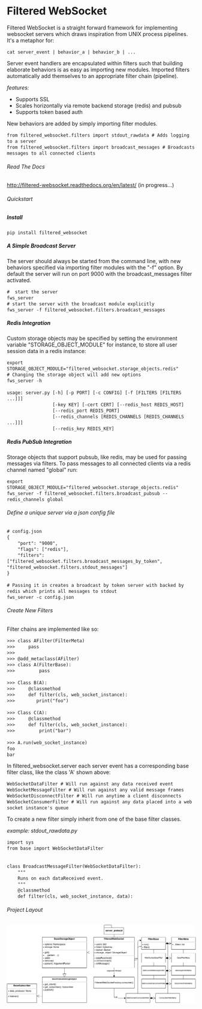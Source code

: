 Filtered WebSocket
===================

Filtered WebSocket is a straight forward framework for implementing websocket servers which draws inspiration from UNIX process pipelines.  It's a metaphor for:

    cat server_event | behavior_a | behavior_b | ...

Server event handlers are encapsulated within filters such that building elaborate behaviors is as easy as importing new modules.  Imported filters automatically add themselves to an appropriate filter chain (pipeline).


*features:*

- Supports SSL
- Scales horizontally via remote backend storage (redis) and pubsub
- Supports token based auth


New behaviors are added by simply importing filter modules.
    
    from filtered_websocket.filters import stdout_rawdata # Adds logging to a server
    from filtered_websocket.filters import broadcast_messages # Broadcasts messages to all connected clients


###### Read The Docs
http://filtered-websocket.readthedocs.org/en/latest/ (in progress...)

###### Quickstart

##### Install 
    pip install filtered_websocket

##### A Simple Broadcast Server
The server should always be started from the command line, with new behaviors specified via importing filter modules with the "-f" option.  By default the server will run on port 9000 with the broadcast_messages filter activated.
    
    #  start the server
    fws_server
    # start the server with the broadcast module explicitly
    fws_server -f filtered_websocket.filters.broadcast_messages

##### Redis Integration
Custom storage objects may be specified by setting the environment variable "STORAGE_OBJECT_MODULE" for instance, to store all user session data in a redis instance:

    export STORAGE_OBJECT_MODULE="filtered_websocket.storage_objects.redis"
    # Changing the storage object will add new options
    fws_server -h
    
    usage: server.py [-h] [-p PORT] [-c CONFIG] [-f [FILTERS [FILTERS ...]]]
                     [-key KEY] [-cert CERT] [--redis_host REDIS_HOST]
                     [--redis_port REDIS_PORT]
                     [--redis_channels [REDIS_CHANNELS [REDIS_CHANNELS ...]]]
                     [--redis_key REDIS_KEY]


##### Redis PubSub Integration

Storage objects that support pubsub, like redis, may be used for passing messages via filters.  To pass messages to all connected clients via a redis channel named "global" run:

    export STORAGE_OBJECT_MODULE="filtered_websocket.storage_objects.redis"
    fws_server -f filtered_websocket.filters.broadcast_pubsub --redis_channels global

###### Define a unique server via a json config file
    # config.json
    {
        "port": "9000",
        "flags": ["redis"],
        "filters": ["filtered_websocket.filters.broadcast_messages_by_token", "filtered_websocket.filters.stdout_messages"]
    }

    # Passing it in creates a broadcast by token server with backed by redis which prints all messages to stdout
    fws_server -c config.json

###### Create New Filters

Filter chains are implemented like so:

    >>> class AFilter(FilterMeta)
    >>>     pass
    >>>
    >>> @add_metaclass(AFilter)
    >>> class A(FilterBase):
    >>>         pass
    
    >>> Class B(A):
    >>>     @classmethod
    >>>     def filter(cls, web_socket_instance):
    >>>        print("foo")
    
    >>> Class C(A):
    >>>     @classmethod
    >>>     def filter(cls, web_socket_instance):
    >>>         print("bar")
    
    >>> A.run(web_socket_instance)
    foo
    bar

In filtered_websocket.server each server event has a corresponding base filter class, like the class 'A' shown above:

    WebSocketDataFilter # Will run against any data received event
    WebSocketMessageFilter # Will run against any valid message frames
    WebSocketDisconnectFilter # Will run anytime a client disconnects
    WebSocketConsumerFilter # Will run against any data placed into a web socket instance's queue

To create a new filter simply inherit from one of the base filter classes.

*example: stdout_rawdata.py*

    import sys
    from base import WebSocketDataFilter
    
    
    class BroadcastMessageFilter(WebSocketDataFilter):
        """
        Runs on each dataReceived event.
        """
        @classmethod
        def filter(cls, web_socket_instance, data):

###### Project Layout 
![uml diagram](fws.png)


